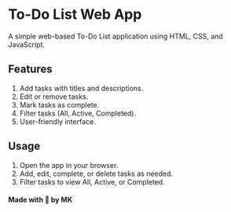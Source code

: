 # To-Do List Web App
A simple web-based To-Do List application using HTML, CSS, and JavaScript.

## Features
1. Add tasks with titles and descriptions.
2. Edit or remove tasks.
3. Mark tasks as complete.
4. Filter tasks (All, Active, Completed).
5. User-friendly interface.

## Usage
1. Open the app in your browser.
2. Add, edit, complete, or delete tasks as needed.
3. Filter tasks to view All, Active, or Completed.


#### Made with 💖 by MK
